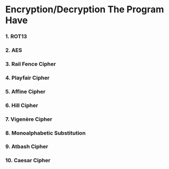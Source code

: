 # Encryption/Decryption The Program Have

### 1. ROT13
### 2. AES
### 3. Rail Fence Cipher
### 4. Playfair Cipher
### 5. Affine Cipher
### 6. Hill Cipher
### 7. Vigenère Cipher
### 8. Monoalphabetic Substitution
### 9. Atbash Cipher
### 10. Caesar Cipher
